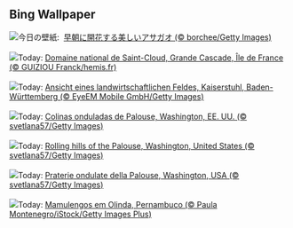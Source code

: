 ## Bing Wallpaper
![](https://www.bing.com/th?id=OHR.Morningglory2025_JA-JP5429610056_UHD.jpg&w=1000)今日の壁紙: &nbsp;[早朝に開花する美しいアサガオ (© borchee/Getty Images)](https://www.bing.com/th?id=OHR.Morningglory2025_JA-JP5429610056_UHD.jpg)
<br><br/>
![](https://www.bing.com/th?id=OHR.RockSeine_FR-FR5220728990_UHD.jpg&w=1000)Today: [Domaine national de Saint-Cloud, Grande Cascade, Île de France (© GUIZIOU Franck/hemis.fr)](https://www.bing.com/th?id=OHR.RockSeine_FR-FR5220728990_UHD.jpg)
<br><br/>
![](https://www.bing.com/th?id=OHR.FieldKaiserstuhl_DE-DE8624743800_UHD.jpg&w=1000)Today: [Ansicht eines landwirtschaftlichen Feldes, Kaiserstuhl, Baden-Württemberg (© EyeEM Mobile GmbH/Getty Images)](https://www.bing.com/th?id=OHR.FieldKaiserstuhl_DE-DE8624743800_UHD.jpg)
<br><br/>
![](https://www.bing.com/th?id=OHR.PalouseWA_ES-ES8103118141_UHD.jpg&w=1000)Today: [Colinas onduladas de Palouse, Washington, EE. UU. (© svetlana57/Getty Images)](https://www.bing.com/th?id=OHR.PalouseWA_ES-ES8103118141_UHD.jpg)
<br><br/>
![](https://www.bing.com/th?id=OHR.PalouseWA_EN-GB8343692034_UHD.jpg&w=1000)Today: [Rolling hills of the Palouse, Washington, United States (© svetlana57/Getty Images)](https://www.bing.com/th?id=OHR.PalouseWA_EN-GB8343692034_UHD.jpg)
<br><br/>
![](https://www.bing.com/th?id=OHR.PalouseWA_IT-IT4357870693_UHD.jpg&w=1000)Today: [Praterie ondulate della Palouse, Washington, USA (© svetlana57/Getty Images)](https://www.bing.com/th?id=OHR.PalouseWA_IT-IT4357870693_UHD.jpg)
<br><br/>
![](https://www.bing.com/th?id=OHR.DiaFolk_PT-BR5591184698_UHD.jpg&w=1000)Today: [Mamulengos em Olinda, Pernambuco (© Paula Montenegro/iStock/Getty Images Plus)](https://www.bing.com/th?id=OHR.DiaFolk_PT-BR5591184698_UHD.jpg)
<br><br/>
